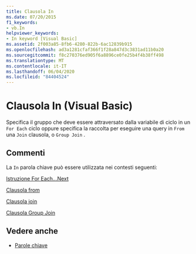 ```yaml
---
title: Clausola In
ms.date: 07/20/2015
f1_keywords:
- vb.In
helpviewer_keywords:
- In keyword [Visual Basic]
ms.assetid: 2f003a85-8fb6-4280-822b-6ac12839b915
ms.openlocfilehash: ad3a1281cfaf366f1f28a847d3c3831ad11b0a20
ms.sourcegitcommit: f8c270376ed905f6a8896ce0fe25b4f4b38ff498
ms.translationtype: MT
ms.contentlocale: it-IT
ms.lasthandoff: 06/04/2020
ms.locfileid: "84404524"
---
```

# <a name="in-clause-visual-basic"></a>Clausola In (Visual Basic)
Specifica il gruppo che deve essere attraversato dalla variabile di ciclo in un `For Each` ciclo oppure specifica la raccolta per eseguire una query in `From` una `Join` clausola, o `Group Join` .  
  
## <a name="remarks"></a>Commenti  
 La `In` parola chiave può essere utilizzata nei contesti seguenti:  
  
 [Istruzione For Each...Next](for-each-next-statement.md)  
  
 [Clausola from](../queries/from-clause.md)  
  
 [Clausola join](../queries/join-clause.md)  
  
 [Clausola Group Join](../queries/group-join-clause.md)  
  
## <a name="see-also"></a>Vedere anche

- [Parole chiave](../keywords/index.md)
